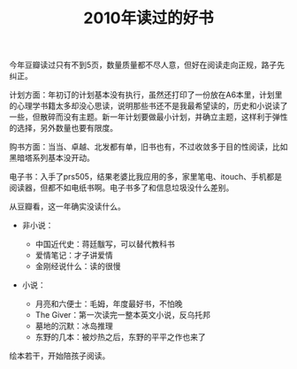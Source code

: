 ﻿---
layout: post
title: "2010年读过的好书"
description: ""
category: reading
tags: [年度记录]
---


今年豆瓣读过只有不到5页，数量质量都不尽人意，但好在阅读走向正规，路子先纠正。

计划方面：年初订的计划基本没有执行，虽然还打印了一份放在A6本里，计划里的心理学书籍太多却没心思读，说明那些书还不是我最希望读的，历史和小说读了一些，但散碎而没有主题。新一年计划要做最小计划，并确立主题，这样利于弹性的选择，另外数量也要有限度。

购书方面：当当、卓越、北发都有单，旧书也有，不过收敛多于目的性阅读，比如黑暗塔系列基本没开动。

电子书：入手了prs505，结果老婆比我应用的多，家里笔电、itouch、手机都是阅读器，但都不如电纸书啊。电子书多了和信息垃圾没什么差别。

从豆瓣看，这一年确实没读什么。

* 非小说：
  * 中国近代史：蒋廷黻写，可以替代教科书
  * 爱情笔记：才子讲爱情
  * 金刚经说什么：读的很慢

* 小说：
  * 月亮和六便士：毛姆，年度最好书，不怕晚
  * The Giver：第一次读完一整本英文小说，反乌托邦
  * 墓地的沉默：冰岛推理
  * 东野的几本：被炒热之后，东野的平平之作也来了

绘本若干，开始陪孩子阅读。

